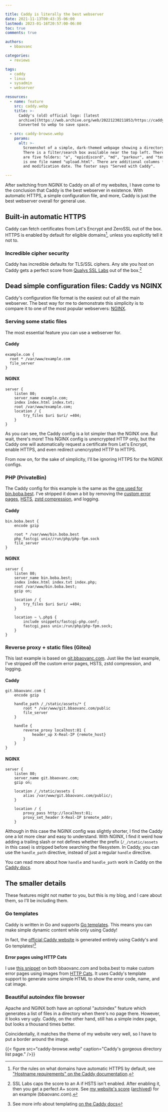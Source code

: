 ```yaml
---

title: Caddy is literally the best webserver
date: 2021-11-13T00:43:35-06:00
lastmod: 2023-01-16T20:57:00-06:00
toc: true
comments: true

authors:
  - bbaovanc

categories:
  - reviews

tags:
  - caddy
  - linux
  - sysadmin
  - webserver

resources:
  - name: feature
    src: caddy.webp
    title: >-
      Caddy's (old) official logo: [latest
      archive](https://web.archive.org/web/20221230211853/https://caddyserver.com/resources/images/caddy-logo.svg).
      Converted to webp to save space.

  - src: caddy-browse.webp
    params:
      alt: >-
        Screenshot of a simple, dark-themed webpage showing a directory listing.
        There is a filter/search box available near the top left. There
        are five folders: "a", "epicdiscord", "md", "parkour", and "test". There
        is one file named "upload.html". There are additional columns for size
        and modification date. The footer says "Served with Caddy".

---
```


After switching from NGINX to Caddy on all of my websites, I have come to the
conclusion that Caddy is the best webserver in existence. With automatic HTTPS,
a simple configuration file, and more, Caddy is just the best webserver overall
for general use.

<!--more-->

## Built-in automatic HTTPS

Caddy can fetch certificates from Let's Encrypt and ZeroSSL out of the box.
HTTPS is enabled by default for eligible domains[^hostname-requirements], unless
you explicitly tell it not to.

### Incredible cipher security

Caddy has incredible defaults for TLS/SSL ciphers. Any site you host on Caddy
gets a perfect score from [Qualys SSL Labs](https://www.ssllabs.com/ssltest/)
out of the box.[^caddy-qualys-score]

## Dead simple configuration files: Caddy vs NGINX

Caddy's configuration file format is the easiest out of all the main webserver.
The best way for me to demonstrate this simplicity is to compare it to one of
the most popular webservers: [NGINX](https://www.nginx.com/).

### Serving some static files

The most essential feature you can use a webserver for.

#### Caddy

```caddyfile
example.com {
  root * /var/www/example.com
  file_server
}
```

#### NGINX

```nginx
server {
    listen 80;
    server_name example.com;
    index index.html index.txt;
    root /var/www/example.com;
    location / {
        try_files $uri $uri/ =404;
    }
}
```

As you can see, the Caddy config is a lot simpler than the NGINX one. But wait,
there's more! This NGINX config is unencrypted HTTP only, but the Caddy one will
automatically request a certificate from Let's Encrypt, enable HTTPS, and even
redirect unencrypted HTTP to HTTPS.

From now on, for the sake of simplicity, I'll be ignoring HTTPS for the NGINX
configs.

### PHP (PrivateBin)

The Caddy config for this example is the same as the [one used for
bin.boba.best](https://git.boba.best/boba.best/caddy/src/commit/cd00151fbdd784979a8a181980cc36061be68c7d/conf.d/bin.boba.best).
I've stripped it down a bit by removing the [custom error
pages](https://git.boba.best/boba.best/caddy/src/commit/cd00151fbdd784979a8a181980cc36061be68c7d/Caddyfile#L15-L24),
[HSTS](https://en.wikipedia.org/wiki/HTTP_Strict_Transport_Security), [zstd
compression](https://github.com/facebook/zstd), and logging.

#### Caddy

```caddyfile
bin.boba.best {
    encode gzip

    root * /var/www/bin.boba.best
    php_fastcgi unix//run/php/php-fpm.sock
    file_server
}
```

#### NGINX

```nginx
server {
    listen 80;
    server_name bin.boba.best;
    index index.html index.txt index.php;
    root /var/www/bin.boba.best;
    gzip on;

    location / {
        try_files $uri $uri/ =404;
    }

    location ~ \.php$ {
        include snippets/fastcgi-php.conf;
        fastcgi_pass unix:/run/php/php-fpm.sock;
    }
}
```

### Reverse proxy + static files (Gitea)

This last example is based on
[git.bbaovanc.com](https://git.bbaovanc.com/configs/caddy/src/commit/57c9f0011eae92ef5fa2992d99f01b0956802d64/conf.d/git.bbaovanc.com).
Just like the last example, I've stripped off the custom error pages, HSTS, zstd
compression, and logging.

#### Caddy

```caddyfile
git.bbaovanc.com {
    encode gzip

    handle_path /_/static/assets/* {
        root * /var/www/git.bbaovanc.com/public
        file_server
    }

    handle {
        reverse_proxy localhost:81 {
            header_up X-Real-IP {remote_host}
        }
    }
}
```

#### NGINX

```nginx
server {
    listen 80;
    server_name git.bbaovanc.com;
    gzip on;

    location /_/static/assets {
        alias /var/www/git.bbaovanc.com/public/;
    }

    location / {
        proxy_pass http://localhost:81;
        proxy_set_header X-Real-IP $remote_addr;
    }
```

Although in this case the NGINX config was slightly shorter, I find the Caddy
one a lot more clear and easy to understand. With NGINX, I find it weird how
adding a trailing slash or not defines whether the prefix (`/_/static/assets` in
this case) is stripped before searching the filesystem. In Caddy, you can use
the `handle_path` directive, instead of just a regular `handle` directive.

You can read more about how `handle` and `handle_path` work in Caddy on the
[Caddy docs](https://caddyserver.com/docs/caddyfile/directives/handle).

## The smaller details

These features might not matter to you, but this is my blog, and I care about
them, so I'll be including them.

### Go templates

Caddy is written in Go and supports [Go
templates](https://pkg.go.dev/text/template). This means you can make simple
dynamic content while only using Caddy!

In fact, the [official Caddy website](https://caddyserver.com) is generated
entirely using Caddy's and Go templates![^caddy-templating]

#### Error pages using HTTP Cats

I use [this
snippet](https://git.bbaovanc.com/configs/caddy/src/commit/57c9f0011eae92ef5fa2992d99f01b0956802d64/Caddyfile#L8-L15)
on both bbaovanc.com and boba.best to make custom error pages using images from
[HTTP Cats](https://http.cat). It uses Caddy's template support to generate some
simple HTML to show the error code, name, and cat image.

### Beautiful autoindex file browser

Apache and NGINX both have an optional "autoindex" feature which generates a
list of files in a directory when there's no page there. However, it looks very
ugly. Caddy, on the other hand, still has a simple index page, but looks a
thousand times better.

Coincidentally, it matches the theme of my website very well, so I have to put a
border around the image.

{{< figure src="caddy-browse.webp" caption="Caddy's gorgeous directory list page." />}}


[^hostname-requirements]: For the rules on what domains have automatic HTTPS by
  default, see ["Hostname requirements" on the Caddy
  documentation](https://caddyserver.com/docs/automatic-https#hostname-requirements).

[^caddy-qualys-score]: SSL Labs caps the score to an A if HSTS isn't enabled.
  After enabling it, then you get a perfect A+ score. See [my website's
  score](https://www.ssllabs.com/ssltest/analyze.html?d=bbaovanc.com&latest)
  ([archived](https://archive.today/4JJDN)) for an example (bbaovanc.com).

[^caddy-templating]: See more info about templating [on the Caddy
  docs](https://caddyserver.com/docs/caddyfile/directives/templates#examples)
